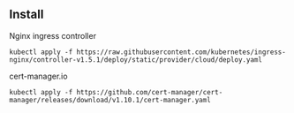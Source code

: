 ## Install

Nginx ingress controller
```
kubectl apply -f https://raw.githubusercontent.com/kubernetes/ingress-nginx/controller-v1.5.1/deploy/static/provider/cloud/deploy.yaml
```

cert-manager.io
```
kubectl apply -f https://github.com/cert-manager/cert-manager/releases/download/v1.10.1/cert-manager.yaml
```